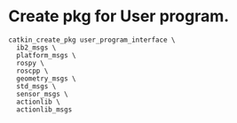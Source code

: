 # Create pkg for User program.

```
catkin_create_pkg user_program_interface \
  ib2_msgs \
  platform_msgs \
  rospy \
  roscpp \
  geometry_msgs \
  std_msgs \
  sensor_msgs \
  actionlib \
  actionlib_msgs
```
